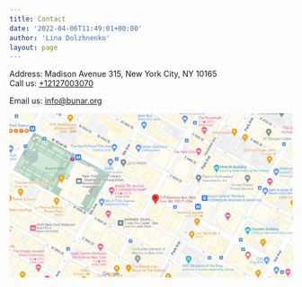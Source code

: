 ```yaml
---
title: Contact
date: '2022-04-06T11:49:01+00:00'
author: 'Lina Dolzhnenko'
layout: page
---
```


Address: Madison Avenue 315, New York City, NY 10165  
Call us: [+12127003070](tel:+12127003070)

Email us: <info@bunar.org>

![Map](/images/Map_Bunar.jpg)

